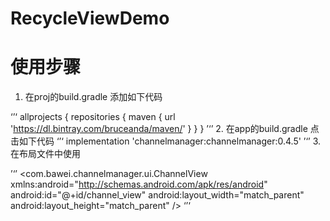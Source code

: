 # RecycleViewDemo

# 使用步骤
1. 在proj的build.gradle 添加如下代码

‘’‘
    allprojects {
        repositories {
            maven { url 'https://dl.bintray.com/bruceanda/maven/' }
        }
    }
’‘’
2. 在app的build.gradle 点击如下代码
‘’‘
    implementation 'channelmanager:channelmanager:0.4.5'
’‘’
3. 在布局文件中使用

’‘’
<com.bawei.channelmanager.ui.ChannelView xmlns:android="http://schemas.android.com/apk/res/android"
    android:id="@+id/channel_view"
    android:layout_width="match_parent"
    android:layout_height="match_parent" />
‘’‘
